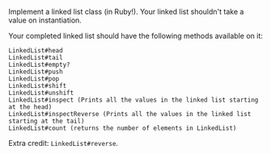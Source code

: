 Implement a linked list class (in Ruby!). Your linked list shouldn't take a
value on instantiation.

Your completed linked list should have the following methods available on it:

```
LinkedList#head
LinkedList#tail
LinkedList#empty?
LinkedList#push
LinkedList#pop
LinkedList#shift
LinkedList#unshift
LinkedList#inspect (Prints all the values in the linked list starting at the head)
LinkedList#inspectReverse (Prints all the values in the linked list starting at the tail)
LinkedList#count (returns the number of elements in LinkedList)
```

Extra credit: `LinkedList#reverse`.
